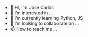 - 👋 Hi, I’m José Carlos
- 👀 I’m interested in ...
- 🌱 I’m currently learning Python, JS
- 💞️ I’m looking to collaborate on ...
- 📫 How to reach me ...

<!---
JC-Oliveira20/JC-Oliveira20 is a ✨ special ✨ repository because its `README.md` (this file) appears on your GitHub profile.
You can click the Preview link to take a look at your changes.
--->
